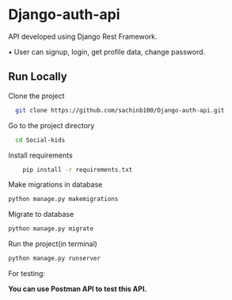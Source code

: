 # Django-auth-api
API developed using Django Rest Framework.


 • User can signup, login, get profile data, change password.

## Run Locally

Clone the project

```bash
  git clone https://github.com/sachinb100/Django-auth-api.git
```

Go to the project directory

```bash
  cd Social-kids
```

Install requirements
```bash 
    pip install -r requirements.txt
```

Make migrations in database
 ```bash
python manage.py makemigrations
```

Migrate to database

```bash
python manage.py migrate
```

Run the project(in terminal)

```bash
python manage.py runserver
```

For testing:

<b>You can use Postman API to  test this API.</b>
